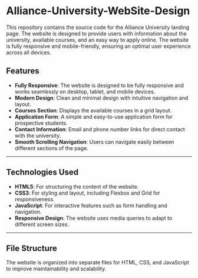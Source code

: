 # Alliance-University-WebSite-Design

This repository contains the source code for the Alliance University landing page. The website is designed to provide users with information about the university, available courses, and an easy way to apply online. The website is fully responsive and mobile-friendly, ensuring an optimal user experience across all devices.

## Features
- **Fully Responsive**: The website is designed to be fully responsive and works seamlessly on desktop, tablet, and mobile devices.
- **Modern Design**: Clean and minimal design with intuitive navigation and layout.
- **Courses Section**: Displays the available courses in a grid layout.
- **Application Form**: A simple and easy-to-use application form for prospective students.
- **Contact Information**: Email and phone number links for direct contact with the university.
- **Smooth Scrolling Navigation**: Users can navigate easily between different sections of the page.

---

## Technologies Used
- **HTML5**: For structuring the content of the website.
- **CSS3**: For styling and layout, including Flexbox and Grid for responsiveness.
- **JavaScript**: For interactive features such as form handling and navigation.
- **Responsive Design**: The website uses media queries to adapt to different screen sizes.

---

## File Structure
The website is organized into separate files for HTML, CSS, and JavaScript to improve maintainability and scalability.
